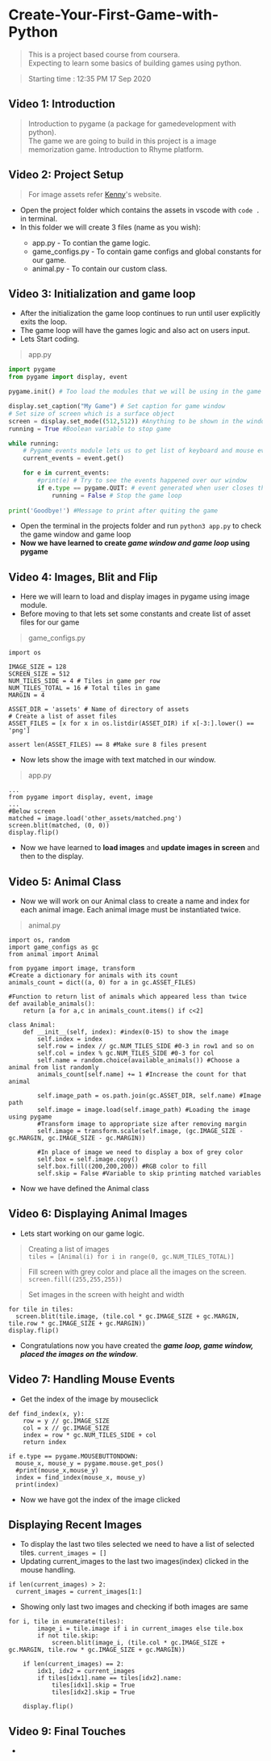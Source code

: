 # Create-Your-First-Game-with-Python
> This is a project based course from coursera.  
Expecting to learn some basics of building games using python.

> Starting time : 12:35 PM 17 Sep 2020
## Video 1: Introduction
> Introduction to pygame (a package for gamedevelopment with python).  
The game we are going to build in this project is a image memorization game.
Introduction to Rhyme platform.

## Video 2: Project Setup
> For image assets refer [Kenny](https://www.kenney.nl)'s website.

* Open the project folder which contains the assets in vscode with `code .` in terminal.
* In this folder we will create 3 files (name as you wish):  
  >
   - app.py - To contian the game logic.  
   - game_configs.py - To contain game configs and global constants for our game.  
   - animal.py - To contain our custom class.

## Video 3: Initialization and game loop

* After the initialization the game loop continues to run until user explicitly exits the loop.
* The game loop will have the games logic and also act on users input.
* Lets Start coding.
> app.py
```python
import pygame
from pygame import display, event

pygame.init() # Too load the modules that we will be using in the game

display.set_caption("My Game") # Set caption for game window
# Set size of screen which is a surface object
screen = display.set_mode((512,512)) #Anything to be shown in the window must be put on this object
running = True #Boolean variable to stop game

while running:
    # Pygame events module lets us to get list of keyboard and mouse events
    current_events = event.get()

    for e in current_events:
        #print(e) # Try to see the events happened over our window
        if e.type == pygame.QUIT: # event generated when user closes the game 
            running = False # Stop the game loop
    
print('Goodbye!') #Message to print after quiting the game
```

* Open the terminal in the projects folder and run `python3 app.py` to check the game window and game loop
* **Now we have learned to create ***game window and game loop*** using pygame**

## Video 4: Images, Blit and Flip
* Here we will learn to load and display images in pygame using image module. 
* Before moving to that lets set some constants and create list of asset files for our game
> game_configs.py
```python3
import os

IMAGE_SIZE = 128
SCREEN_SIZE = 512
NUM_TILES_SIDE = 4 # Tiles in game per row
NUM_TILES_TOTAL = 16 # Total tiles in game
MARGIN = 4

ASSET_DIR = 'assets' # Name of directory of assets
# Create a list of asset files
ASSET_FILES = [x for x in os.listdir(ASSET_DIR) if x[-3:].lower() == 'png']

assert len(ASSET_FILES) == 8 #Make sure 8 files present
```
* Now lets show the image with text matched in our window.
> app.py
```python3
...
from pygame import display, event, image
...
#Below screen
matched = image.load('other_assets/matched.png')
screen.blit(matched, (0, 0))
display.flip()
```
* Now we have learned to **load images** and **update images in screen** and then to the display.

## Video 5: Animal Class
* Now we will work on our Animal class to create a name and index for each animal image. Each animal image must be instantiated twice.
> animal.py
```python3
import os, random
import game_configs as gc
from animal import Animal

from pygame import image, transform
#Create a dictionary for animals with its count
animals_count = dict((a, 0) for a in gc.ASSET_FILES)

#Function to return list of animals which appeared less than twice
def available_animals():
    return [a for a,c in animals_count.items() if c<2]

class Animal:
    def __init__(self, index): #index(0-15) to show the image
        self.index = index
        self.row = index // gc.NUM_TILES_SIDE #0-3 in row1 and so on
        self.col = index % gc.NUM_TILES_SIDE #0-3 for col
        self.name = random.choice(available_animals()) #Choose a animal from list randomly
        animals_count[self.name] += 1 #Increase the count for that animal

        self.image_path = os.path.join(gc.ASSET_DIR, self.name) #Image path
        self.image = image.load(self.image_path) #Loading the image using pygame
        #Transform image to appropriate size after removing margin
        self.image = transform.scale(self.image, (gc.IMAGE_SIZE - gc.MARGIN, gc.IMAGE_SIZE - gc.MARGIN))
        
        #In place of image we need to display a box of grey color
        self.box = self.image.copy()
        self.box.fill((200,200,200)) #RGB color to fill
        self.skip = False #Variable to skip printing matched variables
```
* Now we have defined the Animal class

## Video 6: Displaying Animal Images
* Lets start working on our game logic.
> Creating a list of images  
`tiles = [Animal(i) for i in range(0, gc.NUM_TILES_TOTAL)]`

> Fill screen with grey color and place all the images on the screen.
`screen.fill((255,255,255))`

> Set images in the screen with height and width
```python3
for tile in tiles:
  screen.blit(tile.image, (tile.col * gc.IMAGE_SIZE + gc.MARGIN, tile.row * gc.IMAGE_SIZE + gc.MARGIN))
display.flip()
```
* Congratulations now you have created the ***game loop, game window, placed the images on the window***.

## Video 7: Handling Mouse Events
* Get the index of the image by mouseclick
```python3
def find_index(x, y):
    row = y // gc.IMAGE_SIZE
    col = x // gc.IMAGE_SIZE
    index = row * gc.NUM_TILES_SIDE + col
    return index
    
if e.type == pygame.MOUSEBUTTONDOWN:
  mouse_x, mouse_y = pygame.mouse.get_pos()
  #print(mouse_x,mouse_y)
  index = find_index(mouse_x, mouse_y)
  print(index)
  ```
* Now we have got the index of the image clicked

## Displaying Recent Images
* To display the last two tiles selected we need to have a list of selected tiles.
`current_images = []`
* Updating current_images to the last two images(index) clicked in the mouse handling.
```python3
if len(current_images) > 2:
  current_images = current_images[1:]
```
* Showing only last two images and checking if both images are same
```python3
for i, tile in enumerate(tiles):
        image_i = tile.image if i in current_images else tile.box
        if not tile.skip:
            screen.blit(image_i, (tile.col * gc.IMAGE_SIZE + gc.MARGIN, tile.row * gc.IMAGE_SIZE + gc.MARGIN))

    if len(current_images) == 2:
        idx1, idx2 = current_images
        if tiles[idx1].name == tiles[idx2].name:
            tiles[idx1].skip = True
            tiles[idx2].skip = True

    display.flip()
```

## Video 9: Final Touches
*
